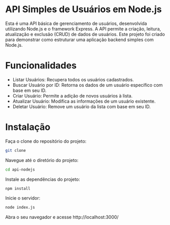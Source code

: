 # API Simples de Usuários em Node.js
<p>Esta é uma API básica de gerenciamento de usuários, desenvolvida utilizando Node.js e o framework Express.
A API permite a criação, leitura, atualização e exclusão (CRUD) de dados de usuários.
Este projeto foi criado para demonstrar como estruturar uma aplicação backend simples com Node.js.</p>

# Funcionalidades
- Listar Usuários: Recupera todos os usuários cadastrados.
- Buscar Usuário por ID: Retorna os dados de um usuário específico com base em seu ID.
- Criar Usuário: Permite a adição de novos usuários à lista.
- Atualizar Usuário: Modifica as informações de um usuário existente.
- Deletar Usuário: Remove um usuário da lista com base em seu ID.

# Instalação
  Faça o clone do repositório do projeto:
```sh
git clone 
```

Navegue até o diretório do projeto:
```sh
cd api-nodejs
```

Instale as dependências do projeto:
```sh
npm install
```
Inicie o servidor:
```sh
node index.js
```

Abra o seu navegador e acesse http://localhost:3000/
